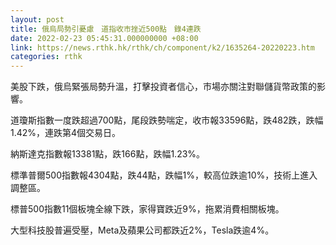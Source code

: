 ```yaml
---
layout: post
title: 俄烏局勢引憂慮　道指收市挫近500點　錄4連跌
date: 2022-02-23 05:45:31.000000000 +08:00
link: https://news.rthk.hk/rthk/ch/component/k2/1635264-20220223.htm
categories: rthk
---
```


美股下跌，俄烏緊張局勢升溫，打擊投資者信心，市場亦關注對聯儲貨幣政策的影響。
 
道瓊斯指數一度跌超過700點，尾段跌勢喘定，收市報33596點，跌482跌，跌幅1.42%，連跌第4個交易日。

納斯達克指數報13381點，跌166點，跌幅1.23%。

標準普爾500指數報4304點，跌44點，跌幅1%，較高位跌逾10%，技術上進入調整區。

標普500指數11個板塊全線下跌，家得寶跌近9%，拖累消費相關板塊。

大型科技股普遍受壓，Meta及蘋果公司都跌近2%，Tesla跌逾4%。
